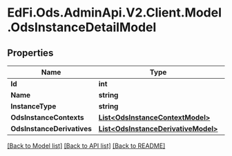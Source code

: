 # EdFi.Ods.AdminApi.V2.Client.Model.OdsInstanceDetailModel

## Properties

Name | Type | Description | Notes
------------ | ------------- | ------------- | -------------
**Id** | **int** |  | [optional] 
**Name** | **string** |  | [optional] 
**InstanceType** | **string** |  | [optional] 
**OdsInstanceContexts** | [**List&lt;OdsInstanceContextModel&gt;**](OdsInstanceContextModel.md) |  | [optional] 
**OdsInstanceDerivatives** | [**List&lt;OdsInstanceDerivativeModel&gt;**](OdsInstanceDerivativeModel.md) |  | [optional] 

[[Back to Model list]](../../README.md#documentation-for-models) [[Back to API list]](../../README.md#documentation-for-api-endpoints) [[Back to README]](../../README.md)

